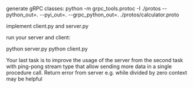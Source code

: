 generate gRPC classes:
python -m grpc_tools.protoc -I ./protos --python_out=. --pyi_out=. --grpc_python_out=. ./protos/calculator.proto

implement client.py and server.py

run your server and client:

python server.py
python client.py

Your last task is to improve the usage of the server from the second task with
ping-pong stream type that allow sending more data in a single procedure call.
Return error from server e.g. while divided by zero context may be helpful